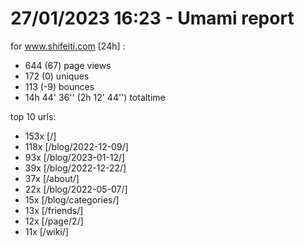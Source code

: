 # 27/01/2023 16:23 - Umami report
for www.shifeiti.com [24h] :

 - 644 (67) page views
 - 172 (0) uniques
 - 113 (-9) bounces
 - 14h 44' 36'' (2h 12' 44'') totaltime


top 10 urls:
 - 153x [/]
 - 118x [/blog/2022-12-09/]
 - 93x [/blog/2023-01-12/]
 - 39x [/blog/2022-12-22/]
 - 37x [/about/]
 - 22x [/blog/2022-05-07/]
 - 15x [/blog/categories/]
 - 13x [/friends/]
 - 12x [/page/2/]
 - 11x [/wiki/]


